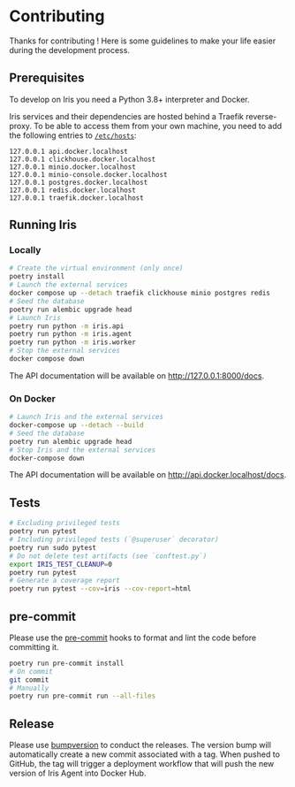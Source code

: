 # Contributing

Thanks for contributing ! Here is some guidelines to make your life easier during the development process.

## Prerequisites

To develop on Iris you need a Python 3.8+ interpreter and Docker.

Iris services and their dependencies are hosted behind a Traefik reverse-proxy.
To be able to access them from your own machine, you need to add the following entries to [`/etc/hosts`](file:///etc/hosts):
```
127.0.0.1 api.docker.localhost
127.0.0.1 clickhouse.docker.localhost
127.0.0.1 minio.docker.localhost
127.0.0.1 minio-console.docker.localhost
127.0.0.1 postgres.docker.localhost
127.0.0.1 redis.docker.localhost
127.0.0.1 traefik.docker.localhost
```

## Running Iris

### Locally

```bash
# Create the virtual environment (only once)
poetry install
# Launch the external services
docker compose up --detach traefik clickhouse minio postgres redis
# Seed the database
poetry run alembic upgrade head
# Launch Iris
poetry run python -m iris.api
poetry run python -m iris.agent
poetry run python -m iris.worker
# Stop the external services
docker compose down
```

The API documentation will be available on http://127.0.0.1:8000/docs.

### On Docker

```bash
# Launch Iris and the external services
docker-compose up --detach --build
# Seed the database
poetry run alembic upgrade head
# Stop Iris and the external services
docker-compose down
```

The API documentation will be available on http://api.docker.localhost/docs.

## Tests

```bash
# Excluding privileged tests
poetry run pytest
# Including privileged tests (`@superuser` decorator)
poetry run sudo pytest
# Do not delete test artifacts (see `conftest.py`)
export IRIS_TEST_CLEANUP=0
poetry run pytest
# Generate a coverage report
poetry run pytest --cov=iris --cov-report=html
```

## pre-commit

Please use the [pre-commit](https://pre-commit.com) hooks to format and lint the code before committing it.

```bash
poetry run pre-commit install
# On commit
git commit
# Manually
poetry run pre-commit run --all-files
```

## Release

Please use [bumpversion](https://pypi.org/project/bumpversion/0.6.0/) to conduct the releases.
The version bump will automatically create a new commit associated with a tag.
When pushed to GitHub, the tag will trigger a deployment workflow that will push the new version of Iris Agent into Docker Hub.
